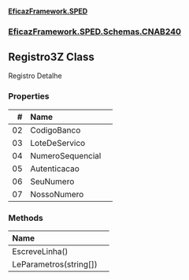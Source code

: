 #### [EficazFramework.SPED](EficazFrameworkSPED.md 'EficazFramework SPED')
### [EficazFramework.SPED.Schemas.CNAB240](EficazFramework.SPED.Schemas.CNAB240.md 'EficazFramework.SPED.Schemas.CNAB240')

## Registro3Z Class

Registro Detalhe
### Properties

| # | Name | |
| ---: | :--- | :--- |
| 02 | CodigoBanco |  |
| 03 | LoteDeServico |  |
| 04 | NumeroSequencial |  |
| 05 | Autenticacao |  |
| 06 | SeuNumero |  |
| 07 | NossoNumero |  |
### Methods

| Name | |
| :--- | :--- |
| EscreveLinha() |  |
| LeParametros(string[]) |  |
